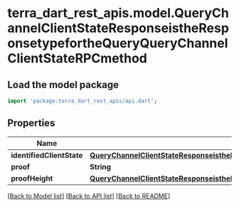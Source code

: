# terra_dart_rest_apis.model.QueryChannelClientStateResponseistheResponsetypefortheQueryQueryChannelClientStateRPCmethod

## Load the model package
```dart
import 'package:terra_dart_rest_apis/api.dart';
```

## Properties
Name | Type | Description | Notes
------------ | ------------- | ------------- | -------------
**identifiedClientState** | [**QueryChannelClientStateResponseistheResponsetypefortheQueryQueryChannelClientStateRPCmethodIdentifiedClientState**](QueryChannelClientStateResponseistheResponsetypefortheQueryQueryChannelClientStateRPCmethodIdentifiedClientState.md) |  | [optional] 
**proof** | **String** |  | [optional] 
**proofHeight** | [**QueryChannelClientStateResponseistheResponsetypefortheQueryQueryChannelClientStateRPCmethodProofHeight**](QueryChannelClientStateResponseistheResponsetypefortheQueryQueryChannelClientStateRPCmethodProofHeight.md) |  | [optional] 

[[Back to Model list]](../README.md#documentation-for-models) [[Back to API list]](../README.md#documentation-for-api-endpoints) [[Back to README]](../README.md)


